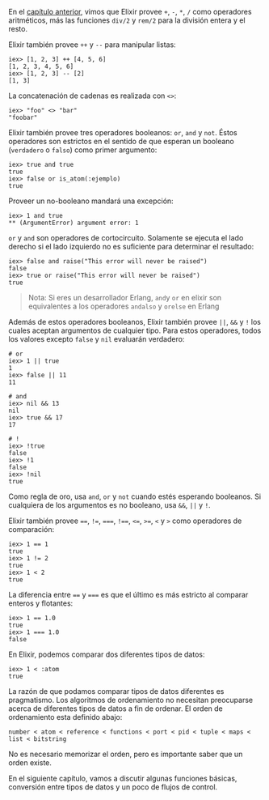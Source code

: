 En el [capítulo anterior](https://github.com/AlexMaguey/Elixir-Tutorial/blob/master/2-tipos-basicos.md), vimos que Elixir provee `+`, `-`, `*`, `/` como operadores aritméticos, más las funciones `div/2` y `rem/2` para la división entera y el resto.

Elixir también provee `++` y `--` para manipular listas:

```
iex> [1, 2, 3] ++ [4, 5, 6]
[1, 2, 3, 4, 5, 6]
iex> [1, 2, 3] -- [2]
[1, 3]
```
La concatenación de cadenas es realizada con `<>`:

```
iex> "foo" <> "bar"
"foobar"
```

Elixir también provee tres operadores booleanos: `or`,  `and` y `not`. Éstos operadores son estrictos en el sentido de que esperan un booleano (`verdadero` o `falso`) como primer argumento: 

```
iex> true and true
true
iex> false or is_atom(:ejemplo)
true
```

Proveer un no-booleano mandará una excepción:

```
iex> 1 and true
** (ArgumentError) argument error: 1
```

`or` y `and` son operadores de cortocircuito. Solamente se ejecuta el lado derecho si el lado izquierdo no es suficiente para determinar el resultado:

```
iex> false and raise("This error will never be raised")
false
iex> true or raise("This error will never be raised")
true
```

>Nota: Si eres un desarrollador  Erlang, `and`y `or` en elixir son equivalentes a los operadores `andalso` y `orelse` en Erlang

Además de estos operadores booleanos, Elixir también provee `||`, `&&` y `!` los cuales aceptan argumentos de cualquier tipo. Para estos operadores, todos los valores excepto `false` y `nil` evaluarán verdadero:

```
# or
iex> 1 || true
1
iex> false || 11
11

# and
iex> nil && 13
nil
iex> true && 17
17

# !
iex> !true
false
iex> !1
false
iex> !nil
true
```

Como regla de oro, usa `and`, `or` y `not` cuando estés esperando booleanos. Si cualquiera de los argumentos es no booleano, usa `&&`, `||` y `!`.

Elixir también provee `==`, `!=`, `===`, `!==`, `<=`, `>=`, `<` y `>` como operadores de comparación:

```
iex> 1 == 1
true
iex> 1 != 2
true
iex> 1 < 2
true
```

La diferencia entre `==` y `===` es que el último es más estricto al comparar enteros y flotantes:

```
iex> 1 == 1.0
true
iex> 1 === 1.0
false
```

En Elixir, podemos comparar dos diferentes tipos de datos:

```
iex> 1 < :atom
true
```

La razón de que podamos comparar tipos de datos diferentes es pragmatismo. Los algoritmos de ordenamiento no necesitan preocuparse acerca de diferentes tipos de datos a fin de ordenar. El orden de ordenamiento esta definido abajo:

```
number < atom < reference < functions < port < pid < tuple < maps < list < bitstring
```

No es necesario memorizar el orden, pero es importante saber que un orden existe.

En el siguiente capítulo, vamos a discutir algunas funciones básicas, conversión entre tipos de datos y un poco de flujos de control.
